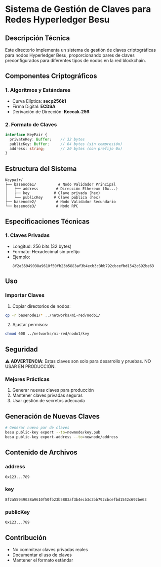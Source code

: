 # Sistema de Gestión de Claves para Redes Hyperledger Besu

## Descripción Técnica

Este directorio implementa un sistema de gestión de claves criptográficas para nodos Hyperledger Besu, proporcionando pares de claves preconfigurados para diferentes tipos de nodos en la red blockchain.

## Componentes Criptográficos

### 1. Algoritmos y Estándares
- Curva Elíptica: **secp256k1**
- Firma Digital: **ECDSA**
- Derivación de Dirección: **Keccak-256**

### 2. Formato de Claves
```typescript
interface KeyPair {
  privateKey: Buffer;    // 32 bytes
  publicKey: Buffer;     // 64 bytes (sin compresión)
  address: string;       // 20 bytes (con prefijo 0x)
}
```

## Estructura del Sistema

```
Keypair/
├── basenode1/          # Nodo Validador Principal
│   ├── address        # Dirección Ethereum (0x...)
│   ├── key           # Clave privada (hex)
│   └── publicKey     # Clave pública (hex)
├── basenode2/         # Nodo Validador Secundario
└── basenode3/         # Nodo RPC
```

## Especificaciones Técnicas

### 1. Claves Privadas
- Longitud: 256 bits (32 bytes)
- Formato: Hexadecimal sin prefijo
- Ejemplo:
  ```
  8f2a55949038a9610f50fb23b5883af3b4ecb3c3bb792cbcefbd1542c692be63
  ```

## Uso

### Importar Claves

1. Copiar directorios de nodos:
```bash
cp -r basenode1/* ../networks/mi-red/nodo1/
```

2. Ajustar permisos:
```bash
chmod 600 ../networks/mi-red/nodo1/key
```

## Seguridad

⚠️ **ADVERTENCIA**: Estas claves son solo para desarrollo y pruebas.
NO USAR EN PRODUCCIÓN.

### Mejores Prácticas

1. Generar nuevas claves para producción
2. Mantener claves privadas seguras
3. Usar gestión de secretos adecuada

## Generación de Nuevas Claves

```bash
# Generar nuevo par de claves
besu public-key export --to=newnode/key.pub
besu public-key export-address --to=newnode/address
```

## Contenido de Archivos

### address
```
0x123...789
```

### key
```
8f2a55949038a9610f50fb23b5883af3b4ecb3c3bb792cbcefbd1542c692be63
```

### publicKey
```
0x123...789
```

## Contribución

- No commitear claves privadas reales
- Documentar el uso de claves
- Mantener el formato estándar
